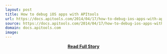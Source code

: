 ```yaml
---
layout: post
title: How to debug iOS apps with APItools
url: https://docs.apitools.com/2014/04/17/how-to-debug-ios-apps-with-apitools.html
source: https://docs.apitools.com/2014/04/17/how-to-debug-ios-apps-with-apitools.html
domain: docs.apitools.com
image: 
---
```


<p></p>
<center><p><a href="https://docs.apitools.com/2014/04/17/how-to-debug-ios-apps-with-apitools.html" style='padding:25px; font-sze:18px; font-weight: bold;'>Read Full Story</a></p></center>

